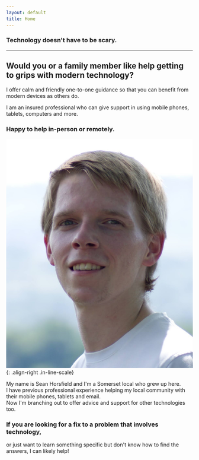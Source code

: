 ```yaml
---
layout: default
title: Home
---
```

### Technology doesn't have to be scary.
---
## Would you or a family member like help getting to grips with modern technology?
I offer calm and friendly one-to-one guidance so that you can benefit from modern devices as others do.

I am an insured professional who can give support in using mobile phones, tablets, computers and more.

### Happy to help in-person or remotely.

![Photo of Sean Horsfield, who trades under the name techLocal IT](/images/headshot.jpg){: .align-right .in-line-scale}

My name is Sean Horsfield and I'm a Somerset local who grew up here.  
I have previous professional experience helping my local community with their mobile phones, tablets and email.  
Now I'm branching out to offer advice and support for other technologies too.

### If you are looking for a fix to a problem that involves technology,  
or just want to learn something specific but don't know how to find the answers, I can likely help!
